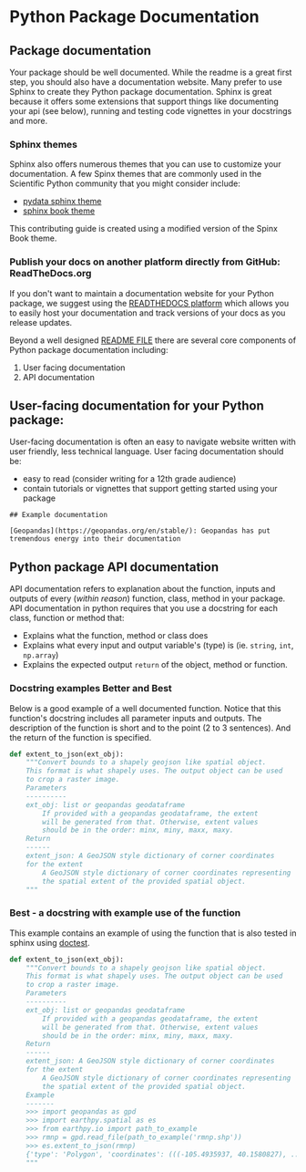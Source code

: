 # Python Package Documentation

## Package documentation 

Your package should be well documented. While the readme is a great first step, 
you should also have a documentation website. Many prefer to use Sphinx to create 
they Python package documentation. Sphinx is great because it offers some extensions
that support things like documenting your api (see below), running and testing code 
vignettes in your docstrings and more. 

### Sphinx themes 
Sphinx also offers numerous themes that you can use to customize your documentation.
A few Spinx themes that are commonly used in the Scientific Python community that you might 
consider include:

* [pydata sphinx theme](https://pydata-sphinx-theme.readthedocs.io/en/stable/)
* [sphinx book theme](https://sphinx-book-theme.readthedocs.io/en/stable/) 

This contributing guide is created using a modified version of the Spinx Book 
theme. 

### Publish your docs on another platform directly from GitHub: ReadTheDocs.org 

If you don't want to maintain a documentation website for your Python package, we 
suggest using the [READTHEDOCS platform](https://www.readthedocs.org) which 
allows you to easily host your documentation and track versions of your docs
as you release updates. 

Beyond a well designed [README FILE](create-readme-files) there are several 
core components of Python package documentation including:

1. User facing documentation
2. API documentation

## User-facing documentation for your Python package: 

User-facing documentation is often an easy to navigate website written with 
user friendly, less technical language. User facing documentation should be:

* easy to read (consider writing for a 12th grade audience)
* contain tutorials or vignettes that support getting started using your package 

```{note}
## Example documentation

[Geopandas](https://geopandas.org/en/stable/): Geopandas has put tremendous energy into their documentation 

```

## Python package API documentation 

API documentation refers to explanation about the function, inputs and outputs 
of every (*within reason*) function, class, method in your package. API documentation
in python requires that you use a docstring for each class, function or method that:

* Explains what the function, method or class does 
* Explains what every input and output variable's (type) is (ie. `string`, `int`, `np.array`)
* Explains the expected output `return` of the object, method or function.


### Docstring examples Better and Best 

Below is a good example of a well documented function. Notice that this function's 
docstring includes all parameter inputs and outputs. The description of the function 
is short and to the point (2 to 3 sentences). And the return of the function is 
specified. 

```Python
def extent_to_json(ext_obj):
    """Convert bounds to a shapely geojson like spatial object.
    This format is what shapely uses. The output object can be used
    to crop a raster image.
    Parameters
    ----------
    ext_obj: list or geopandas geodataframe
        If provided with a geopandas geodataframe, the extent
        will be generated from that. Otherwise, extent values
        should be in the order: minx, miny, maxx, maxy.
    Return
    ------
    extent_json: A GeoJSON style dictionary of corner coordinates
    for the extent
        A GeoJSON style dictionary of corner coordinates representing
        the spatial extent of the provided spatial object.
    """
```

### Best - a docstring with example use of the function

This example contains an example of using the function that is also tested in 
sphinx using [doctest](https://docs.python.org/3/library/doctest.html).

```Python
def extent_to_json(ext_obj):
    """Convert bounds to a shapely geojson like spatial object.
    This format is what shapely uses. The output object can be used
    to crop a raster image.
    Parameters
    ----------
    ext_obj: list or geopandas geodataframe
        If provided with a geopandas geodataframe, the extent
        will be generated from that. Otherwise, extent values
        should be in the order: minx, miny, maxx, maxy.
    Return
    ------
    extent_json: A GeoJSON style dictionary of corner coordinates
    for the extent
        A GeoJSON style dictionary of corner coordinates representing
        the spatial extent of the provided spatial object.
    Example
    -------
    >>> import geopandas as gpd
    >>> import earthpy.spatial as es
    >>> from earthpy.io import path_to_example
    >>> rmnp = gpd.read_file(path_to_example('rmnp.shp'))
    >>> es.extent_to_json(rmnp)
    {'type': 'Polygon', 'coordinates': (((-105.4935937, 40.1580827), ...),)}
    """

```

